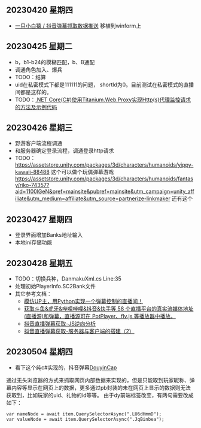 ## 20230420 星期四
- [一只小白猿 / 抖音弹幕抓取数据推送](https://gitee.com/haodong108/dy-barrage-grab) 移植到winform上

## 20230425 星期二
- b，b1-b24的模糊匹配，b、B通配
- 调通角色加入、爆兵
- TODO：结算
- uid在私密模式下都是111111的问题， shortId为0。目前测试在私密模式的直播间都是这样的。
- TODO：[.NET Core(C#)使用Titanium.Web.Proxy实现Http(s)代理监控请求的方法及示例代码](https://www.cjavapy.com/article/720/)

## 20230426 星期三
- 野游客户端流程调通
- 和服务器确定登录流程，调通登录http请求
- TODO：
https://assetstore.unity.com/packages/3d/characters/humanoids/yippy-kawaii-88488  这个可以做个玩偶弹幕游戏
https://assetstore.unity.com/packages/3d/characters/humanoids/fantasy/riko-74357?aid=1100lGeN&pref=mainsite&pubref=mainsite&utm_campaign=unity_affiliate&utm_medium=affiliate&utm_source=partnerize-linkmaker  还有这个


## 20230427 星期四
- 登录界面增加Banks地址输入
- 本地ini存储功能

## 20230428 星期五
- TODO：切换兵种，DanmakuXml.cs Line:35 
- 处理初始PlayerInfo.SC2Bank文件
- 其它参考文档：
  - [模仿UP主，用Python实现一个弹幕控制的直播间！](https://www.jianshu.com/p/913fefce6f13)
  - [获取斗鱼&虎牙&哔哩哔哩&抖音&快手等 58 个直播平台的真实流媒体地址(直播源)和弹幕，直播源可在 PotPlayer、flv.js 等播放器中播放。](https://github.com/wbt5/real-url)
  - [抖音直播弹幕获取-JS逆向分析](https://www.modb.pro/db/482194)
  - [抖音直播弹幕获取-服务器与客户端的搭建（2）](https://www.modb.pro/db/482193)
 
## 20230504 星期四
- 看下这个纯c#实现的，抖音弹幕[DouyinCap](https://github.com/SlimeNull/DouyinCap)

通过无头浏览器的方式来抓取网页内部数据来实现的，但是只能取到玩家昵称、弹幕内容等显示在网页上的数据，更多通过pb封装的未在网页上显示的数据则无法获取到，比如玩家的uid、礼物的id等等。
由于dy前端标签改变，有两句需要改成如下：
```
var nameNode = await item.QuerySelectorAsync(".LU6dHmmD");
var valueNode = await item.QuerySelectorAsync(".JqBinbea");
```